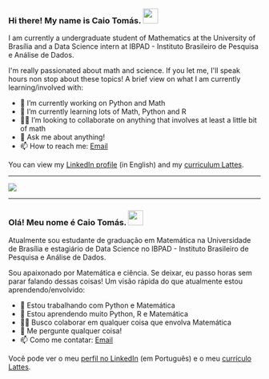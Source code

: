 ### Hi there! My name is Caio Tomás. <img src="https://raw.githubusercontent.com/MartinHeinz/MartinHeinz/master/wave.gif" width="30px">

I am currently a undergraduate student of Mathematics at the University of Brasília and a Data Science intern at IBPAD - Instituto Brasileiro de Pesquisa e Análise de Dados. 

I'm really passionated about math and science. If you let me, I'll speak hours non stop about these topics! A brief view on what I am currently learning/involved with:

- 🔭 I’m currently working on Python and Math
- 🌱 I’m currently learning lots of Math, Python and R
- 🤝🏼 I’m looking to collaborate on anything that involves at least a little bit of math
- 💬 Ask me about anything!
- 📫 How to reach me: [Email](caiotomas6@gmail.com)

You can view my [LinkedIn profile](https://www.linkedin.com/in/caiotomas/?locale=en_US) (in English) and my [curriculum Lattes](http://lattes.cnpq.br/3803046005556999). 

------------------------------------------------------

<img src='https://github-readme-stats.vercel.app/api/top-langs/?username=CaioTomas&layout=compact&theme=highcontrast'>

------------------------------------------------------

### Olá! Meu nome é Caio Tomás. <img src="https://raw.githubusercontent.com/MartinHeinz/MartinHeinz/master/wave.gif" width="30px">

Atualmente sou estudante de graduação em Matemática na Universidade de Brasília e estagiário de Data Science no IBPAD - Instituto Brasileiro de Pesquisa e Análise de Dados.

Sou apaixonado por Matemática e ciência. Se deixar, eu passo horas sem parar falando dessas coisas! Um visão rápida do que atualmente estou aprendendo/envolvido:

- 🔭 Estou trabalhando com Python e Matemática
- 🌱 Estou aprendendo muito Python, R e Matemática
- 🤝🏼 Busco colaborar em qualquer coisa que envolva Matemática
- 💬 Me pergunte qualquer coisa!
- 📫 Como me contatar: [Email](caiotomas6@gmail.com)

Você pode ver o meu [perfil no LinkedIn](https://www.linkedin.com/in/caiotomas/) (em Português) e o meu [currículo Lattes](http://lattes.cnpq.br/3803046005556999).
